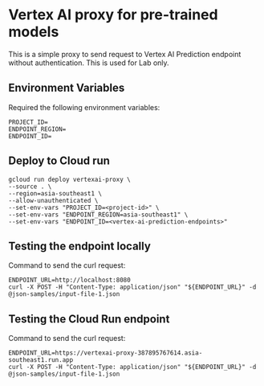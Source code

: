 # Vertex AI proxy for pre-trained models
This is a simple proxy to send request to Vertex AI Prediction endpoint without authentication. This is used for Lab only.

## Environment Variables
Required the following environment variables:
``` 
PROJECT_ID=
ENDPOINT_REGION=
ENDPOINT_ID=
```

## Deploy to Cloud run
``` 
gcloud run deploy vertexai-proxy \
--source . \
--region=asia-southeast1 \
--allow-unauthenticated \
--set-env-vars "PROJECT_ID=<project-id>" \
--set-env-vars "ENDPOINT_REGION=asia-southeast1" \
--set-env-vars "ENDPOINT_ID=<vertex-ai-prediction-endpoints>" 
```

## Testing the endpoint locally

Command to send the curl request:
``` 
ENDPOINT_URL=http://localhost:8080
curl -X POST -H "Content-Type: application/json" "${ENDPOINT_URL}" -d @json-samples/input-file-1.json
```

## Testing the Cloud Run endpoint

Command to send the curl request:
``` 
ENDPOINT_URL=https://vertexai-proxy-387895767614.asia-southeast1.run.app
curl -X POST -H "Content-Type: application/json" "${ENDPOINT_URL}" -d @json-samples/input-file-1.json
```
